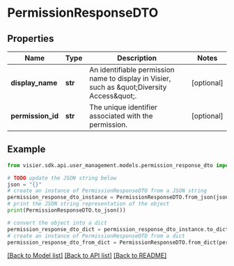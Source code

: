 # PermissionResponseDTO


## Properties

Name | Type | Description | Notes
------------ | ------------- | ------------- | -------------
**display_name** | **str** | An identifiable permission name to display in Visier, such as \&quot;Diversity Access\&quot;. | [optional] 
**permission_id** | **str** | The unique identifier associated with the permission. | [optional] 

## Example

```python
from visier.sdk.api.user_management.models.permission_response_dto import PermissionResponseDTO

# TODO update the JSON string below
json = "{}"
# create an instance of PermissionResponseDTO from a JSON string
permission_response_dto_instance = PermissionResponseDTO.from_json(json)
# print the JSON string representation of the object
print(PermissionResponseDTO.to_json())

# convert the object into a dict
permission_response_dto_dict = permission_response_dto_instance.to_dict()
# create an instance of PermissionResponseDTO from a dict
permission_response_dto_from_dict = PermissionResponseDTO.from_dict(permission_response_dto_dict)
```
[[Back to Model list]](../README.md#documentation-for-models) [[Back to API list]](../README.md#documentation-for-api-endpoints) [[Back to README]](../README.md)


